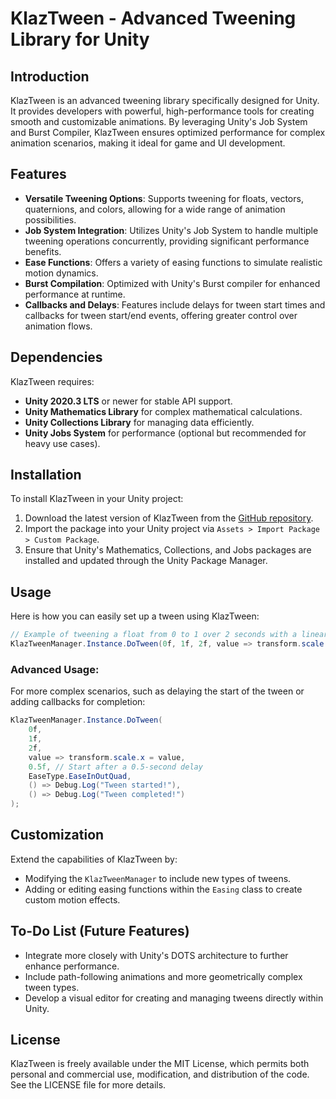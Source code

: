 # KlazTween - Advanced Tweening Library for Unity

## Introduction
KlazTween is an advanced tweening library specifically designed for Unity. It provides developers with powerful, high-performance tools for creating smooth and customizable animations. By leveraging Unity's Job System and Burst Compiler, KlazTween ensures optimized performance for complex animation scenarios, making it ideal for game and UI development.

## Features
- **Versatile Tweening Options**: Supports tweening for floats, vectors, quaternions, and colors, allowing for a wide range of animation possibilities.
- **Job System Integration**: Utilizes Unity's Job System to handle multiple tweening operations concurrently, providing significant performance benefits.
- **Ease Functions**: Offers a variety of easing functions to simulate realistic motion dynamics.
- **Burst Compilation**: Optimized with Unity's Burst compiler for enhanced performance at runtime.
- **Callbacks and Delays**: Features include delays for tween start times and callbacks for tween start/end events, offering greater control over animation flows.

## Dependencies
KlazTween requires:
- **Unity 2020.3 LTS** or newer for stable API support.
- **Unity Mathematics Library** for complex mathematical calculations.
- **Unity Collections Library** for managing data efficiently.
- **Unity Jobs System** for performance (optional but recommended for heavy use cases).

## Installation
To install KlazTween in your Unity project:
1. Download the latest version of KlazTween from the [GitHub repository](https://github.com/klazapp/klaz-tween).
2. Import the package into your Unity project via `Assets > Import Package > Custom Package`.
3. Ensure that Unity's Mathematics, Collections, and Jobs packages are installed and updated through the Unity Package Manager.

## Usage
Here is how you can easily set up a tween using KlazTween:

```csharp
// Example of tweening a float from 0 to 1 over 2 seconds with a linear easing function
KlazTweenManager.Instance.DoTween(0f, 1f, 2f, value => transform.scale.x = value, 0f, EaseType.Linear);
```

### Advanced Usage:
For more complex scenarios, such as delaying the start of the tween or adding callbacks for completion:

```csharp
KlazTweenManager.Instance.DoTween(
    0f, 
    1f, 
    2f, 
    value => transform.scale.x = value, 
    0.5f, // Start after a 0.5-second delay
    EaseType.EaseInOutQuad, 
    () => Debug.Log("Tween started!"), 
    () => Debug.Log("Tween completed!")
);
```

## Customization
Extend the capabilities of KlazTween by:
- Modifying the `KlazTweenManager` to include new types of tweens.
- Adding or editing easing functions within the `Easing` class to create custom motion effects.

## To-Do List (Future Features)
- Integrate more closely with Unity's DOTS architecture to further enhance performance.
- Include path-following animations and more geometrically complex tween types.
- Develop a visual editor for creating and managing tweens directly within Unity.

## License
KlazTween is freely available under the MIT License, which permits both personal and commercial use, modification, and distribution of the code. See the LICENSE file for more details.

